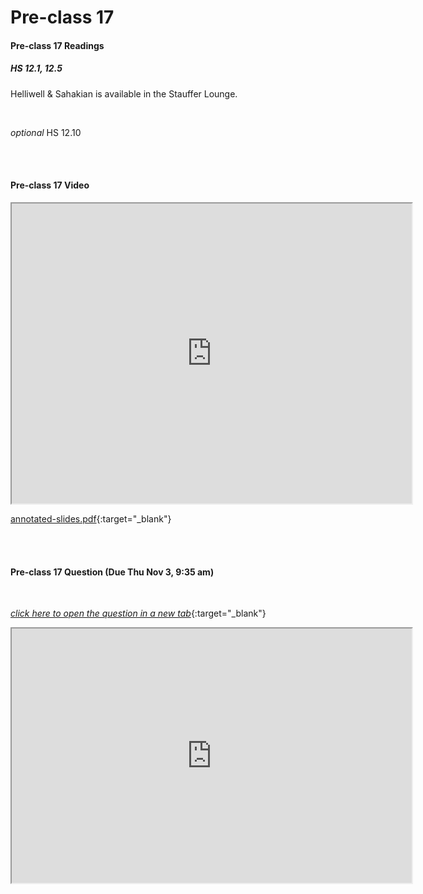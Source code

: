 # Pre-class 17

#### Pre-class 17 Readings

##### HS 12.1, 12.5

Helliwell & Sahakian is available in the Stauffer Lounge.  

<br>

*optional* HS 12.10

<br>
<br>

#### Pre-class 17 Video

<iframe src="https://drive.google.com/file/d/1PPpj6GT2V4sUtEohaxW4pc7FC37NLIXm/preview" width="640" height="480" allowfullscreen>Loading…
</iframe>

[annotated-slides.pdf](https://drive.google.com/file/d/1SZuBmmrGLFulsVB-x9R12f26ggm_Is-f/view?usp=sharing){:target="_blank"}

<br>
<br>

#### Pre-class 17 Question (Due Thu Nov 3, 9:35 am)

<br>

[*click here to open the question in a new tab*](https://forms.gle/WfCYcftD2yhptnMV8){:target="_blank"}

<iframe src="https://docs.google.com/forms/d/e/1FAIpQLSdgEKxEP_v7kKfGDPgbKYYvg558YB1xL-K5WQEx0bicvFVGNg/viewform?embedded=true" width="640" height="407" frameborder="20" marginheight="0" marginwidth="0">Loading…
</iframe>

